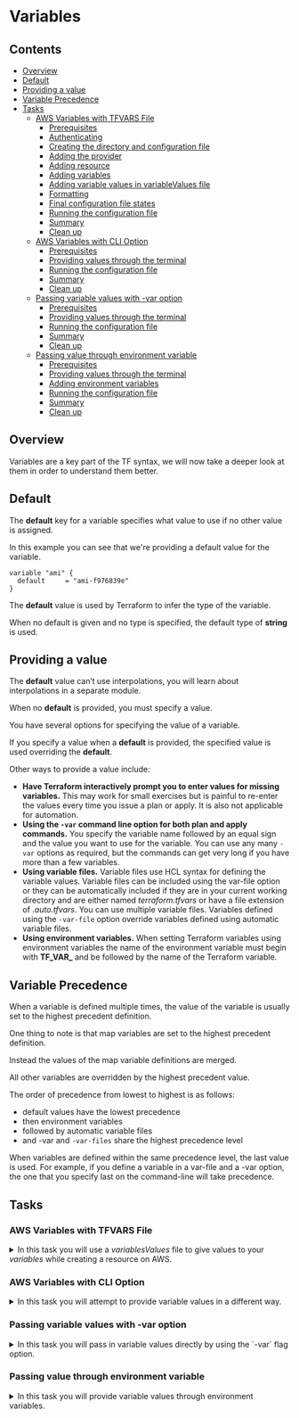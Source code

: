 # Variables

<!--TOC_START-->
## Contents
- [Overview](#overview)
- [Default](#default)
- [Providing a value](#providing-a-value)
- [Variable Precedence](#variable-precedence)
- [Tasks](#tasks)
	- [AWS Variables with TFVARS File](#aws-variables-with-tfvars-file)
		- [Prerequisites](#prerequisites)
		- [Authenticating](#authenticating)
		- [Creating the directory and configuration file](#creating-the-directory-and-configuration-file)
		- [Adding the provider](#adding-the-provider)
		- [Adding resource](#adding-resource)
		- [Adding variables](#adding-variables)
		- [Adding variable values in variableValues file](#adding-variable-values-in-variablevalues-file)
		- [Formatting](#formatting)
		- [Final configuration file states](#final-configuration-file-states)
		- [Running the configuration file](#running-the-configuration-file)
		- [Summary](#summary)
		- [Clean up](#clean-up)
	- [AWS Variables with CLI Option](#aws-variables-with-cli-option)
		- [Prerequisites](#prerequisites-1)
		- [Providing values through the terminal](#providing-values-through-the-terminal)
		- [Running the configuration file](#running-the-configuration-file-1)
		- [Summary](#summary-1)
		- [Clean up](#clean-up-1)
	- [Passing variable values with -var option](#passing-variable-values-with-var-option)
		- [Prerequisites](#prerequisites-2)
		- [Providing values through the terminal](#providing-values-through-the-terminal-1)
		- [Running the configuration file](#running-the-configuration-file-2)
		- [Summary](#summary-2)
		- [Clean up](#clean-up-2)
	- [Passing value through environment variable](#passing-value-through-environment-variable)
		- [Prerequisites](#prerequisites-3)
		- [Providing values through the terminal](#providing-values-through-the-terminal-2)
		- [Adding environment variables](#adding-environment-variables)
		- [Running the configuration file](#running-the-configuration-file-3)
		- [Summary](#summary-3)
		- [Clean up](#clean-up-3)

<!--TOC_END-->
## Overview

Variables are a key part of the TF syntax, we will now take a deeper look at them in order to understand them better.

## Default

The **default** key for a variable specifies what value to use if no other value is assigned.

In this example you can see that we're providing a default value for the variable.

```hcl
variable "ami" {
  default     = "ami-f976839e"
}
```

The **default** value is used by Terraform to infer the type of the variable. 

When no default is given and no type is specified, the default type of **string** is used. 

## Providing a value

The **default** value can’t use interpolations, you will learn about interpolations in a separate module.
 
When no **default** is provided, you must specify a value. 

You have several options for specifying the value of a variable.
 
If you specify a value when a **default** is provided, the specified value is used overriding the **default**.

Other ways to provide a value include:
- **Have Terraform interactively prompt you to enter values for missing variables.**
This may work for small exercises but is painful to re-enter the values every time you issue a plan or apply. 
It is also not applicable for automation.
- **Using the `-var` command line option for both plan and apply commands.**
You specify the variable name followed by an equal sign and the value you want to use for the variable. 
You can use any many `-var` options as required, but the commands can get very long if you have more than a few variables.
- **Using variable files.**
Variable files use HCL syntax for defining the variable values. 
Variable files can be included using the var-file option or they can be automatically included if they are in your current working directory and are either named *terraform.tfvars* or have a file extension of *.auto.tfvars*. 
You can use multiple variable files. 
Variables defined using the `-var-file` option override variables defined using automatic variable files.
- **Using environment variables.**
When setting Terraform variables using environment variables the name of the environment variable must begin with **TF_VAR_** and be followed by the name of the Terraform variable. 

## Variable Precedence

When a variable is defined multiple times, the value of the variable is usually set to the highest precedent definition. 

One thing to note is that map variables are set to the highest precedent definition. 

Instead the values of the map variable definitions are merged. 

All other variables are overridden by the highest precedent value.

The order of precedence from lowest to highest is as follows:

- default values have the lowest precedence
- then environment variables
- followed by automatic variable files
- and -var and `-var-files` share the highest precedence level

When variables are defined within the same precedence level, the last value is used. 
For example, if you define a variable in a var-file and a -var option, the one that you specify last on the command-line will take precedence.

## Tasks

### AWS Variables with TFVARS File

<details>

<summary>In this task you will use a <i>variablesValues</i> file to give values to your <i>variables</i> while creating a resource on AWS.</summary>

#### Prerequisites

- Have **aws cli** installed
    - You can install it by running the following python command, keep in mind you need to have python installed:
    `pip install awscli`
- Know your AWS `access` and `secret` keys

#### Authenticating

First let's authenticate with aws so that terraform could execute the configuration file, run the following command:

`aws configure`

You will be asked to provide the following things:
* **AWS Access Key ID** this is where you would need to provide your *access* key
* **AWS Secret Access Key ID** this is the *secret* key
* **Default region name** would be **eu-west-2**
You might get asked additionally to specify what formatting you want to use, enter **json**.

#### Creating the directory and configuration file

For the next step create a new folder, you can pick any name for it but a suggested one would be `terraform-variables`.

Within the newly created folder, create the following new files within the directory:
- `main.tf`
- `variables.tf`
- `variableValues.tfvars`

#### Adding the provider

Now paste the following contents into the `main.tf` file:
```hcl
provider "aws" {
	region = "eu-west-2"
}
``` 

#### Adding resource

Paste the following below the variable in the `main.tf` file:
```hcl
resource "aws_instance" "example" {
	ami = var.ami
	instance_type = type
}
```

Notice that there's no need to use `var.` in order to point to the variables value, you can make a direct reference to it.

#### Adding variables

Paste the following into the `variables.tf` file:

```hcl
variable "ami" {
  description = "machine image"
}

variable "type" {
  description = "machine size"
}
```

As you can see there are no set default values, they will be set in the `variableValues.tfvars` file.

#### Adding variable values in variableValues file

Open `variableValues.tfvars` file and place the following text in the file:

```hcl
ami = "ami-f976839e"
type = "t2.micro"
```

Now the variables defined in the `variables.tf` file will have the values set once TF starts running.

#### Formatting

Format the configuration files by running the command:
```shell script
terraform fmt
```

#### Final configuration file states

Let's check that you have all the configuration files ready.

`main.tf` configuration file should look like this:

```hcl
provider "aws" {
  region     = "eu-west-2"
}

resource "aws_instance" "example" {
  ami           = ami
  instance_type = type
}
```

`variables.tf` configuration file should look like this:

```hcl
variable "ami" {
  description = "machine image"
}

variable "type" {
  description = "t2.micro"
}
```

`variableValues.tfvars` configuration file should look like this:

```hcl
ami = "ami-f976839e"
type = "machine size"
```

If the configuration files are like this, continue with the task. 

If the configuration files you have are different, update them to match them.

#### Running the configuration file

Next, open a terminal in the directory where the configuration files are.

First let's execute the following command to get the plugins for AWS:

`terraform init`

Next let's execute to see what changes will be made, we will need to tell TF where the variable values are defined, it's done through `-var-file` flag and then providing a value to where the file is located.

We placed `variableValues.tfvars` in the same directory, therefore we can make a reference to it directly.

`terraform plan -var-file="variableValues.tfvars"`

Lastly let's create the resource by executing:

`terraform apply -var-file="variableValues.tfvars"`

Once terraform will give you a prompt about the successful operation in the *AWS console* under *Compute* and then *EC2* check that the resource has been created. 

Make sure that you are within the correct region, otherwise you won't be able to see the resource.

#### Summary

In this task you used three configuration files to deploy a resource in AWS.

Additionally the variable values were defined in a different file from where the variables were declared.

#### Clean up

To delete the created resource run the following command in the terminal, make sure that the terminal is in the directory where `main.tf` is located:
`terraform destroy -var-file="variableValues.tfvars"` 

Check in the *AWS console* under *Compute* and then *EC2* check that the resource has been deleted.

Make sure that you are within the correct region, otherwise you won't be able to see the resource.

</details>

### AWS Variables with CLI Option

<details>

<summary>In this task you will attempt to provide variable values in a different way.</summary>

#### Prerequisites

In order to do this task you need to have the *AWS Variables with TFVARS File* (previous) task completed and have the `main.tf`, `variables.tf` files.

#### Providing values through the terminal

Create a new directory like `terraform-variables-aws-using-cli`.

Copy the `main.tf`, `variables.tf` files into the directory.

#### Running the configuration file

Next, open a the terminal in the directory where the configuration files are.

First let's execute the following command to get the plugins for AWS:

`terraform init`

Next let's execute to see what changes will be made, as there's no `variablesValues.tfvars` file those values do need to come from somewhere. 
Once you're going to execute the following command, you will be prompted to provide values for the variables. 
A name of the variable will be displayed, similarly if there is a `description` it will be printed to you as well in order to give some context.

`terraform plan`

Lastly let's create the resource by executing, you will be prompted to provide variable values as well once you execute the following command:

`terraform apply`

Once terraform will give you a prompt about the successful operation in the *AWS console* under *Compute* and then *EC2* check that the resource has been created. 

Make sure that you are within the correct region, otherwise you won't be able to see the resource.

#### Summary

In this task you provided variable values directly in the terminal when you were prompted for them.

#### Clean up

To delete the created resource run the following command in the terminal, make sure that the terminal is in the directory where `main.tf` is located:
`terraform destroy` 

Check in the *AWS console* under *Compute* and then *EC2* check that the resource has been deleted.

Make sure that you are within the correct region, otherwise you won't be able to see the resource.

</details>

### Passing variable values with -var option

<details>

<summary>In this task you will pass in variable values directly by using the `-var` flag option.</summary>

#### Prerequisites

In order to do this task you need to have the *AWS Variables with TFVARS File* (previous) task completed and have the `main.tf`, `variables.tf` files.

#### Providing values through the terminal

Create a new directory like `terraform-variables-aws-using-cli-continuation`.

Copy the `main.tf`, `variables.tf` files into the directory.

#### Running the configuration file

Next, open a the terminal in the directory where the configuration files are.

First let's execute the following command to get the plugins for AWS:

`terraform init`

Next let's execute the following command to see what changes will be made, observe that the variable values are passed directly:

`terraform plan -var='ami=ami-f976839e' -var='type=t2.micro'`

Lastly let's create the resource by executing:

`terraform apply -var='ami=ami-f976839e' -var='type=t2.micro'`

Once terraform will give you a prompt about the successful operation in the *AWS console* under *Compute* and then *EC2* check that the resource has been created. 

Make sure that you are within the correct region, otherwise you won't be able to see the resource.

#### Summary

In this task you provided variable values directly in the terminal when you were prompted for them.

#### Clean up

To delete the created resource run the following command in the terminal, make sure that the terminal is in the directory where `main.tf` is located:
`terraform destroy -var='ami=ami-f976839e' -var='type=t2.micro'` 

Check in the *AWS console* under *Compute* and then *EC2* check that the resource has been deleted.

Make sure that you are within the correct region, otherwise you won't be able to see the resource.

</details>

### Passing value through environment variable

<details>

<summary>In this task you will provide variable values through environment variables.</summary>

#### Prerequisites

In order to do this task you need to have the *AWS Variables with TFVARS File* (previous) task completed and have the `main.tf`, `variables.tf` files.

#### Providing values through the terminal

Create a new directory like `terraform-variables-aws-environment-variables`.

Copy the `main.tf`, `variables.tf` files into the directory.

#### Adding environment variables

Remember that the environment variables have to start with `TF_VAR`.

The first environment variables name will be `TF_VAR_ami` and the value associated with it should be `ami-f976839e`.

The second environment variables name should be `TF_VAR_type` and the value associated with it should be `t2.micro`. 

#### Running the configuration file

Next, open a the terminal in the directory where the configuration files are.

First let's execute the following command to get the plugins for AWS:

`terraform init`

Next let's execute the following command to see what changes will be made.

`terraform plan`

Lastly let's create the resource by executing:

`terraform apply`

Once terraform will give you a prompt about the successful operation in the *AWS console* under *Compute* and then *EC2* check that the resource has been created. 

Make sure that you are within the correct region, otherwise you won't be able to see the resource.

#### Summary

In this task you provided variable values through the environment variables.

#### Clean up

To delete the created resource run the following command in the terminal, make sure that the terminal is in the directory where `main.tf` is located:
`terraform destroy` 

Check in the *AWS console* under *Compute* and then *EC2* check that the resource has been deleted.

Make sure that you are within the correct region, otherwise you won't be able to see the resource.

</details>
